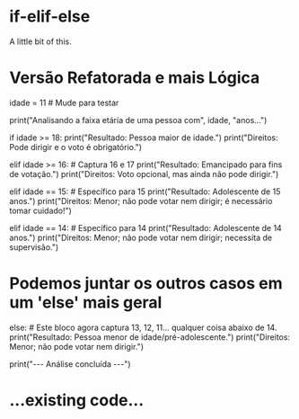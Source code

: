 # if-elif-else
A little bit of this. 

 # Versão Refatorada e mais Lógica

idade = 11 # Mude para testar

print("Analisando a faixa etária de uma pessoa com", idade, "anos...")

if idade >= 18:
    print("Resultado: Pessoa maior de idade.")
    print("Direitos: Pode dirigir e o voto é obrigatório.")

elif idade >= 16: # Captura 16 e 17
    print("Resultado: Emancipado para fins de votação.")
    print("Direitos: Voto opcional, mas ainda não pode dirigir.")

elif idade == 15: # Específico para 15
    print("Resultado: Adolescente de 15 anos.")
    print("Direitos: Menor; não pode votar nem dirigir; é necessário tomar cuidado!")

elif idade == 14: # Específico para 14
    print("Resultado: Adolescente de 14 anos.")
    print("Direitos: Menor; não pode votar nem dirigir; necessita de supervisão.")
    
# Podemos juntar os outros casos em um 'else' mais geral
else:
    # Este bloco agora captura 13, 12, 11... qualquer coisa abaixo de 14.
    print("Resultado: Pessoa menor de idade/pré-adolescente.")
    print("Direitos: Menor; não pode votar nem dirigir.")

print("--- Análise concluída ---")
# ...existing code...





